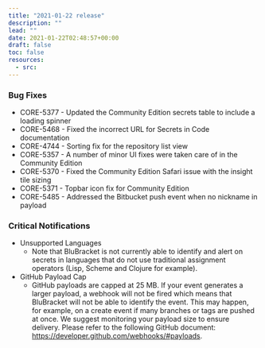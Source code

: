 ```yaml
---
title: "2021-01-22 release"
description: ""
lead: ""
date: 2021-01-22T02:48:57+00:00
draft: false
toc: false
resources:
  - src:
---
```


### Bug Fixes

- CORE-5377 - Updated the Community Edition secrets table to include a loading spinner
- CORE-5468 - Fixed the incorrect URL for Secrets in Code documentation
- CORE-4744 - Sorting fix for the repository list view
- CORE-5357 - A number of minor UI fixes were taken care of in the Community Edition
- CORE-5370 - Fixed the Community Edition Safari issue with the insight tile sizing
- CORE-5371 - Topbar icon fix for Community Edition
- CORE-5485 - Addressed the Bitbucket push event when no nickname in payload

### Critical Notifications

- Unsupported Languages
    - Note that BluBracket is not currently able to identify and alert on secrets in languages that do not use traditional assignment operators (Lisp, Scheme and Clojure for example).
- GitHub Payload Cap
    - GitHub payloads are capped at 25 MB. If your event generates a larger payload, a webhook will not be fired which means that BluBracket will not be able to identify the event. This may happen, for example, on a create event if many branches or tags are pushed at once. We suggest monitoring your payload size to ensure delivery. Please refer to the following GitHub document: https://developer.github.com/webhooks/#payloads.
